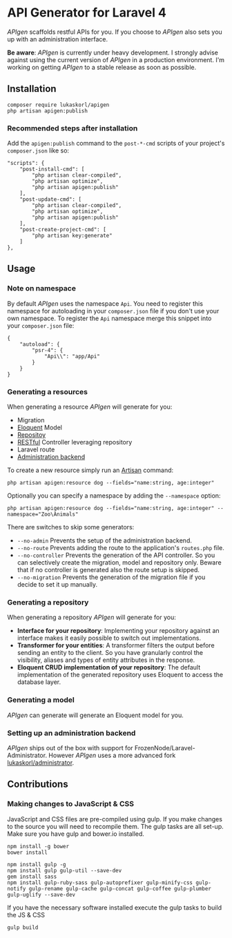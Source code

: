 # API Generator for Laravel 4

*APIgen* scaffolds restful APIs for you. If you choose to *APIgen* also sets you up with an administration interface.

__Be aware__: *APIgen* is currently under heavy development. I strongly advise against using the current version of *APIgen* in a production environment. I'm working on getting *APIgen* to a stable release as soon as possible.

## Installation

    composer require lukaskorl/apigen
    php artisan apigen:publish
    
### Recommended steps after installation

Add the `apigen:publish` command to the `post-*-cmd` scripts of your project's `composer.json` like so:

	"scripts": {
		"post-install-cmd": [
			"php artisan clear-compiled",
			"php artisan optimize",
            "php artisan apigen:publish"
		],
		"post-update-cmd": [
			"php artisan clear-compiled",
			"php artisan optimize",
            "php artisan apigen:publish"
		],
		"post-create-project-cmd": [
			"php artisan key:generate"
		]
	},

## Usage

### Note on namespace

By default *APIgen* uses the namespace `Api`. You need to register this namespace for autoloading in your `composer.json` file if you don't use your own namespace. To register the `Api` namespace merge this snippet into your `composer.json` file:

    {
        "autoload": {
            "psr-4": {
                "Api\\": "app/Api"
            }
        }
    }

### Generating a resources

When generating a resource *APIgen* will generate for you:
 * Migration
 * [Eloquent](http://laravel.com/docs/eloquent) Model
 * [Repositoy](https://github.com/lukaskorl/repository)
 * [RESTful](https://github.com/lukaskorl/restful) Controller leveraging repository
 * Laravel route
 * [Administration backend](https://github.com/lukaskorl/administrator)
 
To create a new resource simply run an [Artisan](http://laravel.com/docs/artisan) command:

    php artisan apigen:resource dog --fields="name:string, age:integer"
    
Optionally you can specify a namespace by adding the `--namespace` option:

    php artisan apigen:resource dog --fields="name:string, age:integer" --namespace="Zoo\Animals"
    
There are switches to skip some generators:

 * `--no-admin` Prevents the setup of the administration backend.
 * `--no-route` Prevents adding the route to the application's `routes.php` file.
 * `--no-controller` Prevents the generation of the API controller. So you can selectively create the migration, model and repository only. Beware that if no controller is generated also the route setup is skipped.
 * `--no-migration` Prevents the generation of the migration file if you decide to set it up manually.
 
### Generating a repository

When generating a repository *APIgen* will generate for you:
 * __Interface for your repository__: Implementing your repository against an interface makes it easily possible to switch out implementations.
 * __Transformer for your entities__: A transformer filters the output before sending an entity to the client. So you have granularly control the visibility, aliases and types of entity attributes in the response.
 * __Eloquent CRUD implementation of your repository__: The default implementation of the generated repository uses Eloquent to access the database layer.

### Generating a model

*APIgen* can generate will generate an Eloquent model for you.

### Setting up an administration backend

*APIgen* ships out of the box with support for FrozenNode/Laravel-Administrator. However *APIgen* uses a more advanced fork [lukaskorl/administrator](https://github.com/lukaskorl/administrator). 
	
## Contributions

### Making changes to JavaScript & CSS

JavaScript and CSS files are pre-compiled using gulp. If you make changes to the source you will need to recompile them. The gulp tasks are all set-up. Make sure you have gulp and bower.io installed.

    npm install -g bower
    bower install
    
    npm install gulp -g
    npm install gulp gulp-util --save-dev
    gem install sass
    npm install gulp-ruby-sass gulp-autoprefixer gulp-minify-css gulp-notify gulp-rename gulp-cache gulp-concat gulp-coffee gulp-plumber gulp-uglify --save-dev
    
If you have the necessary software installed execute the gulp tasks to build the JS & CSS

    gulp build
    
    